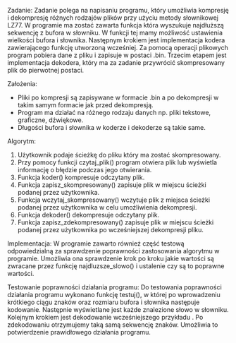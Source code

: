 Zadanie:
Zadanie polega na napisaniu programu, który umożliwia kompresję i dekompresję różnych rodzajów plików przy użyciu metody słownikowej LZ77. W programie ma zostać zawarta funkcja która wyszukuje najdłuższą sekwencję z bufora w słowniku. W funkcji tej mamy możliwość ustawienia wielkości bufora i słownika. Następnym krokiem jest implementacja kodera zawierającego funkcję utworzoną wcześniej. Za pomocą operacji plikowych program pobiera dane z pliku i zapisuje w postaci .bin. Trzecim etapem jest implementacja dekodera, który ma za zadanie przywrócić skompresowany plik do pierwotnej postaci.


Założenia:
- Pliki po kompresji są zapisywane w formacie .bin a po dekompresji w takim samym formacie jak przed dekompresją. 
- Program ma działać na różnego rodzaju danych np. pliki tekstowe, graficzne, dźwiękowe.
- Długości bufora i słownika w koderze i dekoderze są takie same.


Algorytm:
1.	Użytkownik podaje ścieżkę do pliku który ma zostać skompresowany. 
2.	Przy pomocy funkcji czytaj_plik() program otwiera plik lub wyświetla informację o błędzie podczas jego otwierania.
3.	Funkcja koder() kompresuje odczytany plik.
4.	Funkcja zapisz_skompresowany() zapisuje plik w miejscu ścieżki podanej przez użytkownika.
5.	Funkcja wczytaj_skompresowany() wczytuje plik z miejsca ścieżki podanej przez użytkownika w celu umożliwienia dekompresji.
6.	Funkcja dekoder() dekompresuje odczytany plik.
7.	Funkcja zapisz_zdekompresowany() zapisuje plik w miejscu ścieżki podanej przez użytkownika po wcześniejszej dekompresji pliku.


Implementacja:
W programie zawarto również część testową odpowiedzialną za sprawdzenie poprawności zastosowania algorytmu w programie. Umożliwia ona sprawdzenie krok po kroku jakie wartości są zwracane przez funkcję najdluzsze_slowo() i ustalenie czy są to poprawne wartości. 


Testowanie poprawności działania programu:
Do testowania poprawności działania programu wykonano funkcję testuj(), w której po wprowadzeniu krótkiego ciągu znaków oraz rozmiaru bufora i słownika następuje kodowanie. Następnie wyświetlane jest każde znalezione słowo w słowniku. Kolejnym krokiem jest dekodowanie wcześniejszego przykładu . Po zdekodowaniu otrzymujemy taką samą sekwencję znaków. Umożliwia to potwierdzenie prawidłowego działania programu.
